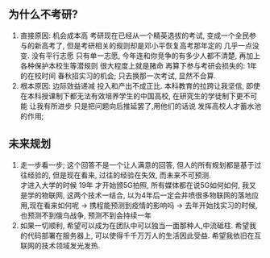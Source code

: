 ## 为什么不考研?
1. 直接原因: 机会成本高
   考研现在已经从一个精英选拔的考试, 变成一个全民参与的新高考了, 但是考研相关的规则却是邓小平恢复高考那年定的 几乎一点没变.   没有平行志愿 只有单一志愿, 今年连和你竞争的有多少人都不清楚, 再加上各种保护本校生等潜规则 很大程度上就是赌命
   再算下参与考研会损失的: 1年的在校时间 春秋招实习的机会;  只去换那一次考试, 显然不合算.
1. 根本原因: 边际效益递减
   投入和产出不成正比. 本科教育的拉跨让我坚信, 即使在本科授课制下都无法有效培养学生的中国高校, 在研究生的学徒制下更不可能 让我有所进步  只是把问题向后推延罢了,用他们的话说 发挥高校人才蓄水池的作用;


## 未来规划
1. 走一步看一步; 这个回答不是一个让人满意的回答, 但人的所有规划都是基于过往经验的, 但是现在看来, 过往的经验在失效, 而未来不可预测.     
   才进入大学的时候 19年 才开始颁5G拍照, 所有媒体都在说5G如何如何, 我又是学的物联网, 这两个技术一结合, 以为4年后一定会井喷很多物联网的落地应用,现在看来如何呢   -> 携程能预测到疫情的影响吗  -> 去年开始找实习的时候, 也预测不到俄乌战争, 预测不到会持续一年
2. 如果一切顺利, 希望可以成为在团队中可以独当一面那种人,中流砥柱.    希望我的代码部署在服务器上, 可以使得千千万万人的生活因此受益.  希望我依旧在互联网的技术领域发光发热.


